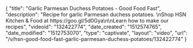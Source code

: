 {
    "title": "Garlic Parmesan Duchess Potatoes - Good Food Fast",
    "description": "Recipe for garlic Parmesan duchess potatoes. \nShop HSN Kitchen & Food at https:\/\/goo.gl\/5d0Gya\n\nLearn how to make our recipes",
    "videoid": "132422774",
    "date_created": "1512574765",
    "date_modified": "1512753070",
    "type": "captivate",
    "layout": "video",
    "url": "\/v\/hsn-good-food-fast-garlic-parmesan-duchess-potatoes\/132422774"
}